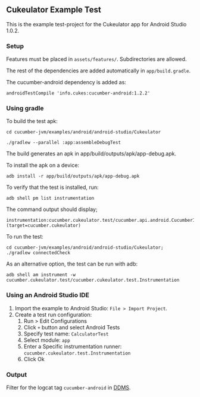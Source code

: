 ## Cukeulator Example Test
This is the example test-project for the Cukeulator app for Android Studio 1.0.2.

### Setup
Features must be placed in `assets/features/`. Subdirectories are allowed.

The rest of the dependencies are added automatically in `app/build.gradle`.

The cucumber-android dependency is added as:

```
androidTestCompile 'info.cukes:cucumber-android:1.2.2'
```

### Using gradle

To build the test apk:

```
cd cucumber-jvm/examples/android/android-studio/Cukeulator

./gradlew --parallel :app:assembleDebugTest
```

The build generates an apk in app/build/outputs/apk/app-debug.apk.

To install the apk on a device:

```
adb install -r app/build/outputs/apk/app-debug.apk
```

To verify that the test is installed, run:

```
adb shell pm list instrumentation
```

The command output should display;

```
instrumentation:cucumber.cukeulator.test/cucumber.api.android.CucumberInstrumentation (target=cucumber.cukeulator)
```

To run the test:

```
cd cucumber-jvm/examples/android/android-studio/Cukeulator;
./gradlew connectedCheck
```

As an alternative option, the test can be run with adb:

```
adb shell am instrument -w cucumber.cukeulator.test/cucumber.cukeulator.test.Instrumentation
```

### Using an Android Studio IDE
1. Import the example to Android Studio: `File > Import Project`.
2. Create a test run configuration:
    1.  Run > Edit Configurations
    2. Click `+` button and select Android Tests
    3. Specify test name: `CalculatorTest`
    4. Select module: `app`
    5. Enter a Specific instrumentation runner: `cucumber.cukeulator.test.Instrumentation`
    6. Click Ok

### Output
Filter for the logcat tag `cucumber-android` in [DDMS](https://developer.android.com/tools/debugging/ddms.html).
